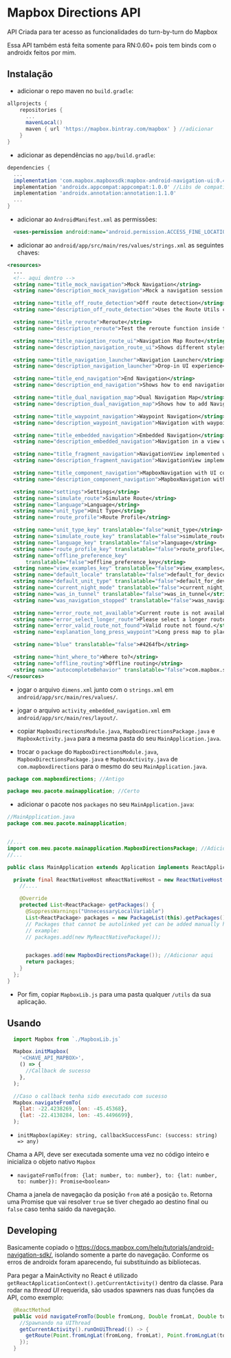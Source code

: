 # Mapbox Directions API

API Criada para ter acesso as funcionalidades do turn-by-turn do Mapbox

Essa API também está feita somente para RN:0.60+ pois tem binds com o androidx feitos por mim.

## Instalação

- adicionar o repo maven no `build.gradle`:

```groovy
allprojects {
    repositories {
      ...
      mavenLocal()
      maven { url 'https://mapbox.bintray.com/mapbox' } //adicionar
    }
}
```

- adicionar as dependências no `app/build.gradle`:

```groovy
dependencies {
  ...
  implementation 'com.mapbox.mapboxsdk:mapbox-android-navigation-ui:0.42.3' //Mapbox
  implementation 'androidx.appcompat:appcompat:1.0.0' //Libs de compatibilidade do Androidx
  implementation 'androidx.annotation:annotation:1.1.0'
  ...
}
```

- adicionar ao `AndroidManifest.xml` as permissões:

```xml
  <uses-permission android:name="android.permission.ACCESS_FINE_LOCATION" />
```

- adicionar ao `android/app/src/main/res/values/strings.xml` as seguintes chaves:

```xml
<resources>
  ...
  <!-- aqui dentro -->
  <string name="title_mock_navigation">Mock Navigation</string>
  <string name="description_mock_navigation">Mock a navigation session using a mock location engine.</string>

  <string name="title_off_route_detection">Off route detection</string>
  <string name="description_off_route_detection">Uses the Route Utils class to determine if a users off route.</string>

  <string name="title_reroute">Reroute</string>
  <string name="description_reroute">Test the reroute function inside the navigation SDK</string>

  <string name="title_navigation_route_ui">Navigation Map Route</string>
  <string name="description_navigation_route_ui">Shows different styles using NavigationMapRoute</string>

  <string name="title_navigation_launcher">Navigation Launcher</string>
  <string name="description_navigation_launcher">Drop-in UI experience</string>

  <string name="title_end_navigation">End Navigation</string>
  <string name="description_end_navigation">Shows how to end navigation using NavigationView</string>

  <string name="title_dual_navigation_map">Dual Navigation Map</string>
  <string name="description_dual_navigation_map">Shows how to add NavigationView and MapView in the same layout</string>

  <string name="title_waypoint_navigation">Waypoint Navigation</string>
  <string name="description_waypoint_navigation">Navigation with waypoints between destinations</string>

  <string name="title_embedded_navigation">Embedded Navigation</string>
  <string name="description_embedded_navigation">Navigation in a view which contains other views</string>

  <string name="title_fragment_navigation">NavigationView implemented with Fragment</string>
  <string name="description_fragment_navigation">NavigationView implemented with Fragment</string>

  <string name="title_component_navigation">MapboxNavigation with UI components</string>
  <string name="description_component_navigation">MapboxNavigation with UI components</string>

  <string name="settings">Settings</string>
  <string name="simulate_route">Simulate Route</string>
  <string name="language">Language</string>
  <string name="unit_type">Unit Type</string>
  <string name="route_profile">Route Profile</string>

  <string name="unit_type_key" translatable="false">unit_type</string>
  <string name="simulate_route_key" translatable="false">simulate_route</string>
  <string name="language_key" translatable="false">language</string>
  <string name="route_profile_key" translatable="false">route_profile</string>
  <string name="offline_preference_key"
      translatable="false">offline_preference_key</string>
  <string name="view_examples_key" translatable="false">view_examples</string>
  <string name="default_locale" translatable="false">default_for_device</string>
  <string name="default_unit_type" translatable="false">default_for_device</string>
  <string name="current_night_mode" translatable="false">current_night_mode</string>
  <string name="was_in_tunnel" translatable="false">was_in_tunnel</string>
  <string name="was_navigation_stopped" translatable="false">was_navigation_stopped</string>

  <string name="error_route_not_available">Current route is not available</string>
  <string name="error_select_longer_route">Please select a longer route</string>
  <string name="error_valid_route_not_found">Valid route not found.</string>
  <string name="explanation_long_press_waypoint">Long press map to place waypoint</string>

  <string name="blue" translatable="false">#4264fb</string>

  <string name="hint_where_to">Where to?</string>
  <string name="offline_routing">Offline routing</string>
  <string name="autocompleteBehavior" translatable="false">com.mapbox.services.android.navigation.testapp.example.ui.autocomplete.AutocompleteBottomSheetBehavior</string>
</resources>

```

- jogar o arquivo `dimens.xml` junto com o `strings.xml` em `android/app/src/main/res/values/`.

- jogar o arquivo `activity_embedded_navigation.xml` em `android/app/src/main/res/layout/`.

- copiar `MapboxDirectionsModule.java`, `MapboxDirectionsPackage.java` e `MapboxActivity.java` para a mesma pasta do seu `MainApplication.java`.

- trocar o `package` do `MapboxDirectionsModule.java`, `MapboxDirectionsPackage.java` e `MapboxActivity.java` de `com.mapboxdirections` para o mesmo do seu `MainApplication.java`.

```Java
package com.mapboxdirections; //Antigo

package meu.pacote.mainapplication; //Certo
```

- adicionar o pacote nos `packages` no seu `MainApplication.java`:

```Java
//MainApplication.java
package com.meu.pacote.mainapplication;


//...
import com.meu.pacote.mainapplication.MapboxDirectionsPackage; //Adicionar
//...

public class MainApplication extends Application implements ReactApplication {

  private final ReactNativeHost mReactNativeHost = new ReactNativeHost(this) {
    //....

    @Override
    protected List<ReactPackage> getPackages() {
      @SuppressWarnings("UnnecessaryLocalVariable")
      List<ReactPackage> packages = new PackageList(this).getPackages();
      // Packages that cannot be autolinked yet can be added manually here, for
      // example:
      // packages.add(new MyReactNativePackage());


      packages.add(new MapboxDirectionsPackage()); //Adicionar aqui
      return packages;
    }
  };
}
```

- Por fim, copiar `MapboxLib.js` para uma pasta qualquer `/utils` da sua aplicação.

## Usando

```javascript
  import Mapbox from `./MapboxLib.js`

  Mapbox.initMapbox(
    '<CHAVE_API_MAPBOX>',
    () => {
      //Callback de sucesso
    },
  );

  //Caso o callback tenha sido executado com sucesso
  Mapbox.navigateFromTo(
    {lat: -22.4238269, lon: -45.45368},
    {lat: -22.4138284, lon: -45.4496699},
  );
```

- `initMapbox(apiKey: string, callbackSuccessFunc: (success: string) => any)`

Chama a API, deve ser executada somente uma vez no código inteiro e inicializa o objeto nativo `Mapbox`

- `navigateFromTo(from: {lat: number, to: number}, to: {lat: number, to: number}): Promise<boolean>`

Chama a janela de navegação da posição `from` até a posição `to`. Retorna uma Promise que vai resolver `true` se tiver chegado ao destino final ou `false` caso tenha saido da navegação.

## Developing

Basicamente copiado o https://docs.mapbox.com/help/tutorials/android-navigation-sdk/, isolando somente a parte do navegação. Conforme os erros de androidx foram aparecendo, fui substituindo as bibliotecas.

Para pegar a MainActivity no React é utilizado `getReactApplicationContext().getCurrentActivity()` dentro da classe. Para rodar na _thread UI_ requerida, são usados spawners nas duas funções da API, como exemplo:

```java
  @ReactMethod
  public void navigateFromTo(Double fromLong, Double fromLat, Double toLong, Double toLat) {
    //Spawnando na UIThread
    getCurrentActivity().runOnUiThread(() -> {
      getRoute(Point.fromLngLat(fromLong, fromLat), Point.fromLngLat(toLong, toLat));
    });
  }
```
